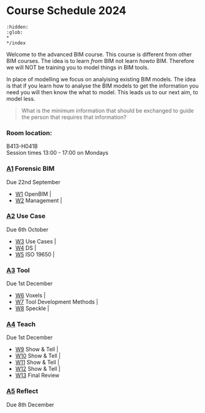 # Course Schedule  2024

```{toctree}
:hidden:
:glob:
*
*/index
```

Welcome to the advanced BIM course. This course is different from other BIM courses. The idea  is to learn _from_ BIM not learn _howto_ BIM. Therefore we will NOT be training you to model things in BIM tools.

In place of modelling we focus on analyising existing BIM models. The idea is that if you learn how to analyse the BIM models to get the information you need you will then know the what to model. This leads us to our next aim, to model less. 

>What is the minimum information that should be exchanged to guide the person that requires that information?

<!-- a menu for the schedule-->

### Room location: 
B413-H041B<br>
Session times 13:00 - 17:00 on Mondays

### [A1] Forensic BIM
Due 22nd September

* [W1] OpenBIM  |
* [W2] Management |

### [A2] Use Case
Due 6th October

* [W3] Use Cases |
* [W4] DS |
* [W5] ISO 19650 |

### [A3] Tool
Due 1st December

* [W6] Voxels |
* [W7] Tool Development Methods |
* [W8] Speckle |

### [A4] Teach
Due 1st December

* [W9] Show & Tell |
* [W10] Show & Tell |
* [W11] Show & Tell |
* [W12] Show & Tell |
* [W13] Final Review

### [A5] Reflect
Due 8th December


<!-- LINKS -->
[A1]: /Assignments/A1
[A2]: /Assignments/A2
[A3]: /Assignments/A3
[A4]: /Assignments/A4
[A5]: /Assignments/A5
[BIM]: /Concepts/BIM
[(Open)BIM]: /Concepts/OpenBIM
[entities]: /Concepts/Entities
[properties]: /Concepts/Properties

[W1]: /Schedule/01
[W2]: /Schedule/02
[W3]: /Schedule/03
[W4]: /Schedule/04
[W5]: /Schedule/05
[W6]: /Schedule/06
[W7]: /Schedule/07
[W8]: /Schedule/08
[W9]: /Schedule/09
[W10]: /Schedule/10
[W11]: /Schedule/11
[W12]: /Schedule/12
[W13]: /Schedule/13
